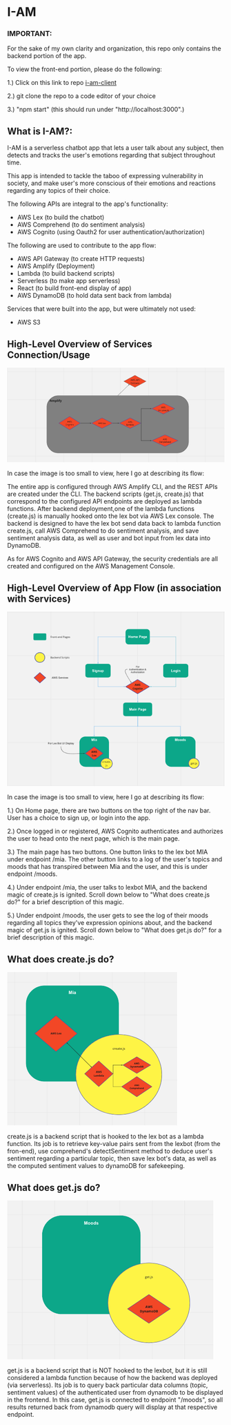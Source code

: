 # I-AM

### **IMPORTANT:** 
For the sake of my own clarity and organization, this repo only contains the backend portion of the app. 

To view the front-end portion, please do the following:

1.) Click on this link to repo [i-am-client](https://github.com/AllergictoCrustaceans/i-am-client) 

2.) git clone the repo to a code editor of your choice

3.) "npm start" (this should run under "http://localhost:3000".) 


## **What is I-AM?:**
I-AM is a serverless chatbot app that lets a user talk about any subject, then detects and tracks the user's emotions regarding that subject throughout time. 

This app is intended to tackle the taboo of expressing vulnerability in society, and make user's more conscious of their emotions and reactions regarding any topics of their choice. 


The following APIs are integral to the app's functionality: 
- AWS Lex (to build the chatbot)
- AWS Comprehend (to do sentiment analysis)
- AWS Cognito (using Oauth2 for user authentication/authorization)

The following are used to contribute to the app flow:
- AWS API Gateway (to create HTTP requests)
- AWS Amplify (Deployment)
- Lambda (to build backend scripts)
- Serverless (to make app serverless)
- React (to build front-end display of app)
- AWS DynamoDB (to hold data sent back from lambda)

Services that were built into the app, but were ultimately not used:
- AWS S3



## **High-Level Overview of Services Connection/Usage**
![Image of AWS Services connection with each other](servicesFlow.png)

In case the image is too small to view, here I go at describing its flow: 

The entire app is configured through AWS Amplify CLI, and the REST APIs are created under the CLI. The backend scripts (get.js, create.js) that correspond to the configured API endpoints are deployed as lambda functions. After backend deployment,one of the lambda functions (create.js) is manually hooked onto the lex bot via AWS Lex console. The backend is designed to have the lex bot send data back to lambda function create.js, call AWS Comprehend to do sentiment analysis, and save sentiment analysis data, as well as user and bot input from lex data into DynamoDB. 

As for AWS Cognito and AWS API Gateway, the security credentials are all created and configured on the AWS Management Console. 


## **High-Level Overview of App Flow (in association with Services)**
![Image of high-level overview of app flow](appFlow.png)

In case the image is too small to view, here I go at describing its flow:

1.) On Home page, there are two buttons on the top right of the nav bar. User has a choice to sign up, or login into the app. 

2.) Once logged in or registered, AWS Cognito authenticates and authorizes the user to head onto the next page, which is the main page. 

3.) The main page has two buttons. One button links to the lex bot MIA under endpoint /mia. The other button links to a log of the user's topics and moods that has transpired between Mia and the user, and this is under endpoint /moods. 

4.) Under endpoint /mia, the user talks to lexbot MIA, and the backend magic of create.js is ignited. Scroll down below to "What does create.js do?" for a brief description of this magic. 

5.) Under endpoint /moods, the user gets to see the log of their moods regarding all topics they've expression opinions about, and the backend magic of get.js is ignited. Scroll down below to "What does get.js do?" for a brief description of this magic.

## **What does create.js do?**
![Image of what create.js does as a backend script](createFlow.png)

create.js is a backend script that is hooked to the lex bot as a lambda function. Its job is to retrieve key-value pairs sent from the lexbot (from the fron-end), use comprehend's detectSentiment method to deduce user's sentiment regarding a particular topic, then save lex bot's data, as well as the computed sentiment values to dynamoDB for safekeeping. 

## **What does get.js do?** 
![Image of what get-js does as a backend script](getFlow.png)

get.js is a backend script that is NOT hooked to the lexbot, but it is still considered a lambda function because of how the backend was deployed (via serverless). Its job is to query back particular data columns (topic, sentiment values) of the authenticated user from dynamodb to be displayed in the frontend. In this case, get.js is connected to endpoint "/moods", so all results returned back from dynamodb query will display at that respective endpoint. 
